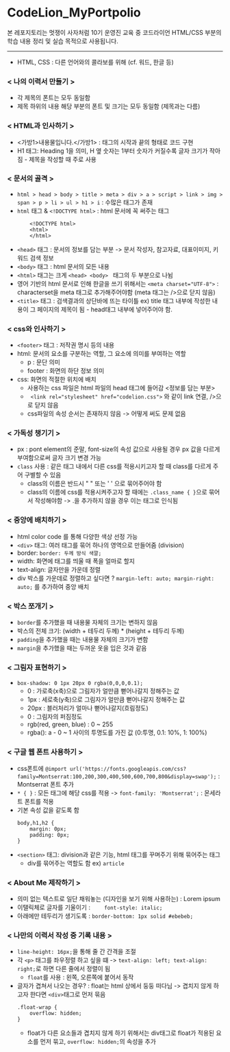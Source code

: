 # CodeLion_MyPortpolio

본 레포지토리는 멋쟁이 사자처럼 10기 운영진 교육 중 코드라이언 HTML/CSS 부분의 학습 내용 정리 및 실습 목적으로 사용됩니다.

------

- HTML, CSS : 다른 언어와의 콜라보를 위해 (cf. 워드, 한글 등)

### < 나의 이력서 만들기 >
- 각 제목의 폰트는 모두 동일함
- 제목 하위의 내용 해당 부분의 폰트 및 크기는 모두 동일함 (제목과는 다름)

### < HTML과 인사하기 >
- <가방1>내용물입니다.</가방1> : 태그의 시작과 끝의 형태로 코드 구현
- H1 태그: Heading 1을 의미, H 옆 숫자는 1부터 숫자가 커질수록 글자 크기가 작아짐 - 제목을 작성할 때 주로 사용

### < 문서의 골격 >
- ``` html > head > body > title > meta > div > a > script > link > img > span > p > li > ul > h1 > i ``` : 수많은 태그가 존재
- ``` html ``` 태그 & ``` <!DOCTYPE html> ``` : html 문서에 꼭 써주는 태그
    ``` 
        <!DOCTYPE html>
        <html>
        </html>
    ```
- ``` <head> ``` 태그 : 문서의 정보를 담는 부분 -> 문서 작성자, 참고자료, 대표이미지, 키워드 검색 정보
- ``` <body> ``` 태그 : html 문서의 모든 내용
- ``` <html> ``` 태그는 크게 ```<head> <body> ``` 태그의 두 부분으로 나뉨
- 영어 기반의 html 문서로 인해 한글을 쓰기 위해서는 ```<meta charset="UTF-8">``` : characterset을 meta 태그로 추가해주어야함 (meta 태그는 />으로 닫지 않음)
- ```<title>``` 태그 : 검색결과의 상단바에 뜨는 타이틀 ex) title 태그 내부에 작성한 내용이 그 페이지의 제목이 됨 - head태그 내부에 넣어주어야 함.

### < css와 인사하기 >
- ``` <footer> ``` 태그 : 저작권 명시 등의 내용
- html: 문서의 요소를 구분하는 역할, 그 요소에 의미를 부여하는 역할
    - p : 문단 의미 
    - footer : 화면의 하단 정보 의미
- css: 화면의 적절한 위치에 배치
    - 사용하는 css 파일은 html 파일의 head 태그에 들어감 <정보를 담는 부분>
    - ``` <link rel="stylesheet" href="codelion.css">``` 와 같이 link 연결, />으로 닫지 않음
    - css파일의 속성 순서는 존재하지 않음 -> 어떻게 써도 문제 없음

### < 가독성 챙기기 >
- px : pont element의 준말, font-size의 속성 값으로 사용될 경우 px 값을 다르게 부여함으로써 글자 크기 변경 가능
- ``` class ``` 사용 : 같은 태그 내에서 다른 css를 적용시키고자 할 때 class를 다르게 주어 구별할 수 있음
    - class의 이름은 반드시 " " 또는 ' ' 으로 묶어주어야 함
    - class의 이름에 css를 적용시켜주고자 할 때에는 ```.class_name { }```으로 묶어서 작성해야함 -> .을 추가하지 않을 경우 이는 태그로 인식됨


### < 중앙에 배치하기 >
- html color code 를 통해 다양한 색상 선정 가능
- ```<div>``` 태그: 여러 태그를 묶어 하나의 영역으로 만들어줌 (division)
- border: ``` border: 두께 방식 색깔; ```
- width: 화면에 태그를 띄울 때 폭을 얼마로 할지
- text-align: 글자만을 가운데 정렬
- div 박스를 가운데로 정렬하고 싶다면 ? ``` margin-left: auto; margin-right: auto; ``` 를 추가하여 중앙 배치

### < 박스 쪼개기 >
- ```border```를 추가했을 때 내용물 자체의 크기는 변하지 않음
- 박스의 전체 크기: (width + 테두리 두께) * (height + 테두리 두께)
- ```padding```을 추가했을 때는 내용물 자체의 크기가 변함
- ```margin```을 추가했을 때는 두꺼운 옷을 입은 것과 같음

### < 그림자 표현하기 >
- ```box-shadow: 0 1px 20px 0 rgba(0,0,0,0.1); ```
    - 0 : 가로축(x축)으로 그림자가 얼만큼 뻗어나갈지 정해주는 값
    - 1px : 세로축(y축)으로 그림자가 얼만큼 뻗어나갈지 정해주는 값
    - 20px : 블러처리가 얼마나 뻗어나갈지(흐림정도)
    - 0 : 그림자의 퍼짐정도
    - rgb(red, green, blue) : 0 ~ 255
    - rgba(): a - 0 ~ 1 사이의 투명도를 가진 값 (0:투명, 0.1: 10%, 1: 100%)

### < 구글 웹 폰트 사용하기 >
- css폰트에 ```@import url('https://fonts.googleapis.com/css?family=Montserrat:100,200,300,400,500,600,700,800&display=swap');``` : Montserrat 폰트 추가
-  ```* { }``` : 모든 태그에 해당 css를 적용 -> ```font-family: 'Montserrat';``` : 몬세라트 폰트를 적용
- 기본 속성 값을 같도록 함
    ```
    body,h1,h2 {
        margin: 0px;
        padding: 0px;
    }
    ```
- ```<section>``` 태그: division과 같은 기능, html 태그를 꾸며주기 위해 묶어주는 태그
    - div를 묶어주는 역할도 함 ex) ```article```

### < About Me 제작하기 >
- 의미 없는 텍스트로 일단 채워놓는 (디자인을 보기 위해 사용하는) : Lorem ipsum
- 이탤릭체로 글자를 기울이기 : ```    font-style: italic;```
- 아래에만 테두리가 생기도록 : ```border-bottom: 1px solid #ebebeb;```

### < 나만의 이력서 작성 중 기록 내용 >
- ```line-height: 16px;```을 통해 줄 간 간격을 조절
- 각 ```<p>``` 태그를 좌우정렬 하고 싶을 떄 -> ```text-align: left; text-align: right;```로 하면 다른 줄에서 정렬이 됨
    - ```float```를 사용 : 왼쪽, 오른쪽에 붙어서 동작
- 글자가 겹쳐서 나오는 경우? : float는 html 상에서 둥둥 떠다님 -> 겹치지 않게 하고자 한다면 ```<div>```태그로 먼저 묶음
    ```
    .float-wrap {
        overflow: hidden;
    }
    ```
    - float가 다른 요소들과 겹치지 않게 하기 위해서는 div태그로 float가 적용된 요소를 먼저 묶고, ```overflow: hidden;```의 속성을 추가